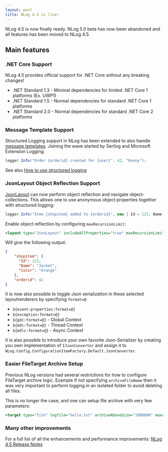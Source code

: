 ```yaml
---
layout: post
title: NLog 4.5 is live!
---
```


NLog 4.5 is now finally ready. NLog 5.0 beta has now been abandoned and all features has been moved to NLog 4.5. 

## Main features

### .NET Core Support

NLog 4.5 provides official support for .NET Core without any breaking changes!

- .NET Standard 1.3 - Minimal dependencies for limited .NET Core 1 platforms (Ex. UWP1)
- .NET Standard 1.5 - Normal dependencies for standard .NET Core 1 platforms
- .NET Standard 2.0 - Normal dependencies for standard .NET Core 2 platforms

### Message Template Support

Structured Logging support in NLog has been extended to also handle [message templates](https://messagetemplates.org/).
Joining the wave started by Serilog and Microsoft Extension Logging:

```c#
logger.Info("Order {orderid} created for {user}", 42, "Kenny");
```

See also [How to use structured logging](https://github.com/NLog/NLog/wiki/How-to-use-structured-logging)

### JsonLayout Object Reflection Support

[JsonLayout](https://github.com/NLog/NLog/wiki/JsonLayout) can now perform object reflection and navigate object-collections.
This allows one to use anonymous object properties together with structured logging:

```c#
logger.Info("Item {shopitem} added to {orderid}", new { Id = 123, Name = "Jacket", Color = "Orange" }, 42);
```

Enable object reflection by configuring `maxRecursionLimit`:

```xml
<layout type="JsonLayout" includeAllProperties="true" maxRecursionLimit="10"/>
```

Will give the following output:

```json
{
    "shopitem": {
      "Id": 123,
      "Name": "Jacket",
      "Color": "Orange"
    },
    "orderid": 42
}
```

It is now also possible to toggle Json serialization in these selected layoutrenderers by specifying `format=@`:

- `${event-properties:format=@}`
- `${exception:format=@}`
- `${gdc:format=@}` - Global Context
- `${mdc:format=@}` - Thread Context
- `${mdlc:format=@}` - Async Context

It is also possible to introduce your own favorite Json-Serializer by creating you own
implementation of `IJsonConverter` and assign it to `NLog.Config.ConfigurationItemFactory.Default.JsonConverter`.

### Easier FileTarget Archive Setup
Previous NLog versions had several restrictions for how to configure FileTarget archive logic. Example if not
specifying `archiveFileName` then it was very important to perform logging in an isolated folder to avoid
deleting all files.

This is no longer the case, and one can setup file archive with very few parameters:

```xml
<target type="file" logfile="hello.txt" archiveAboveSize="1000000" maxArchiveFiles="10" />
```

### Many other improvements

For a full list of all the enhancements and performance improvements: [NLog 4.5 Release Notes](https://github.com/NLog/NLog/releases/tag/v4.5)
